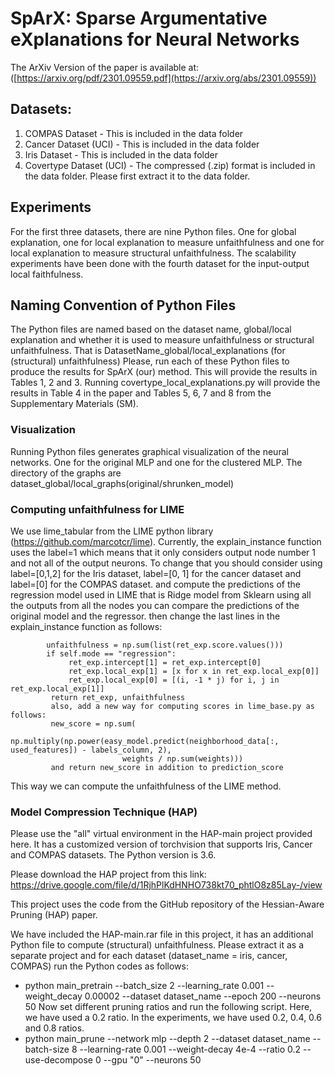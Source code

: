 # SpArX: Sparse Argumentative eXplanations for Neural Networks

The ArXiv Version of the paper is available at: ([https://arxiv.org/pdf/2301.09559.pdf](https://arxiv.org/abs/2301.09559))
## Datasets:
1. COMPAS Dataset - This is included in the data folder
2. Cancer Dataset (UCI) - This is included in the data folder
3. Iris Dataset - This is included in the data folder
4. Covertype Dataset (UCI) - The compressed (.zip) format is included in the data folder. Please first extract it to the data folder. 

## Experiments
For the first three datasets, there are nine Python files. One for global explanation, one for local explanation to measure unfaithfulness and one for local explanation to measure structural unfaithfulness. The scalability experiments have been done with the fourth dataset for the input-output local faithfulness. 

## Naming Convention of Python Files
The Python files are named based on the dataset name, global/local explanation and whether it is used to measure unfaithfulness or structural unfaithfulness.
That is DatasetName_global/local_explanations (for (structural) unfaithfulness)
Please, run each of these Python files to produce the results for SpArX (our) method. This will provide the results in Tables 1, 2 and 3. 
Running covertype_local_explanations.py will provide the results in Table 4 in the paper and Tables 5, 6, 7 and 8 from the Supplementary Materials (SM). 

### Visualization
Running Python files generates graphical visualization of the neural networks. One for the original MLP and one for the clustered MLP. 
The directory of the graphs are dataset_global/local_graphs(original/shrunken_model)

 
### Computing unfaithfulness for LIME 
We use lime_tabular from the LIME python library (https://github.com/marcotcr/lime). 
Currently, the explain_instance function uses the label=1 which means that it only considers output node number 1 and not all of the output neurons.
  To change that you should consider using label=[0,1,2] for the Iris dataset, label=[0, 1] for the cancer dataset and label=[0] for the COMPAS dataset. and compute the predictions of the regression model used
            in LIME that is Ridge model from Sklearn using all the outputs from all the nodes you can compare the predictions of the original model and the
            regressor.
            then change the last lines in the explain_instance function as follows:
            
            unfaithfulness = np.sum(list(ret_exp.score.values()))
            if self.mode == "regression":
                 ret_exp.intercept[1] = ret_exp.intercept[0]
                 ret_exp.local_exp[1] = [x for x in ret_exp.local_exp[0]]
                 ret_exp.local_exp[0] = [(i, -1 * j) for i, j in ret_exp.local_exp[1]]
             return ret_exp, unfaithfulness
             also, add a new way for computing scores in lime_base.py as follows:
             new_score = np.sum(
                 np.multiply(np.power(easy_model.predict(neighborhood_data[:, used_features]) - labels_column, 2),
                             weights / np.sum(weights)))
             and return new_score in addition to prediction_score


This way we can compute the unfaithfulness of the LIME method.

### Model Compression Technique (HAP)
Please use the "all" virtual environment in the HAP-main project provided here. 
It has a customized version of torchvision 
that supports Iris, Cancer and COMPAS datasets. The Python version is 3.6. 

Please download the HAP project from this link: https://drive.google.com/file/d/1RjhPlKdHNHO738kt70_phtlO8z85Lay-/view

This project uses the code from the GitHub repository of the Hessian-Aware Pruning (HAP) paper.

We have included the HAP-main.rar file in this project, it has an additional Python file to compute (structural) unfaithfulness. 
Please extract it as a separate project and for each dataset (dataset_name = iris, cancer, COMPAS) run the Python codes as follows:

* python main_pretrain --batch_size 2 --learning_rate 0.001 --weight_decay 0.00002 --dataset dataset_name --epoch 200 --neurons 50
Now set different pruning ratios and run the following script. Here, we have used a 0.2 ratio. In the experiments, we have used 0.2, 0.4, 0.6 and 0.8 ratios. 
* python main_prune --network mlp --depth 2 --dataset dataset_name --batch-size 8 --learning-rate 0.001 --weight-decay 4e-4 --ratio 0.2 --use-decompose 0 --gpu "0" --neurons 50

